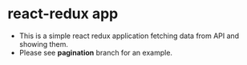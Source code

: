 # react-redux app

- This is a simple react redux application fetching data from API and showing them.
- Please see **pagination** branch for an example.
